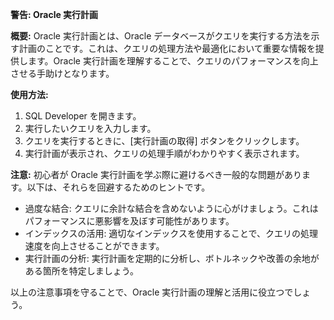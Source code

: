 **警告: Oracle 実行計画**

**概要:**
Oracle 実行計画とは、Oracle データベースがクエリを実行する方法を示す計画のことです。これは、クエリの処理方法や最適化において重要な情報を提供します。Oracle 実行計画を理解することで、クエリのパフォーマンスを向上させる手助けとなります。

**使用方法:**
1. SQL Developer を開きます。
2. 実行したいクエリを入力します。
3. クエリを実行するときに、[実行計画の取得] ボタンをクリックします。
4. 実行計画が表示され、クエリの処理手順がわかりやすく表示されます。

**注意:**
初心者が Oracle 実行計画を学ぶ際に避けるべき一般的な問題があります。以下は、それらを回避するためのヒントです。
- 過度な結合: クエリに余計な結合を含めないように心がけましょう。これはパフォーマンスに悪影響を及ぼす可能性があります。
- インデックスの活用: 適切なインデックスを使用することで、クエリの処理速度を向上させることができます。
- 実行計画の分析: 実行計画を定期的に分析し、ボトルネックや改善の余地がある箇所を特定しましょう。

以上の注意事項を守ることで、Oracle 実行計画の理解と活用に役立つでしょう。